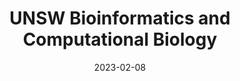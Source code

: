 ---
# Leave the homepage title empty to use the site title
title: UNSW Bioinformatics and Computational Biology
date: 2023-02-08
type: landing

sections:
  - block: hero
    content:
      title: |
        Bioinformatics and Computational Biology
        Research Group
      image:
        filename: welcome.jpg
      text: |
        <br>
        
        The **Bioinformatics and Computational Biology Research Group** has been a center of excellence for bioinformatics research, teaching, and practice since its founding in 2023.
  
  - block: collection
    content:
      title: Latest News
      subtitle:
      text:
      count: 5
      filters:
        author: ''
        category: ''
        exclude_featured: false
        publication_type: ''
        tag: ''
      offset: 0
      order: desc
      page_type: post
    design:
      view: card
      columns: '1'
  
  - block: markdown
    content:
      title:
      subtitle: ''
      text:
    design:
      columns: '1'
      background:
        image: 
          filename: coders.jpg
          filters:
            brightness: 1
          parallax: false
          position: center
          size: cover
          text_color_light: true
      spacing:
        padding: ['20px', '0', '20px', '0']
      css_class: fullscreen
  
  - block: markdown
    content:
      title:
      subtitle:
      text: |
        {{% cta cta_link="./people/" cta_text="Meet the team →" %}}
    design:
      columns: '1'
---